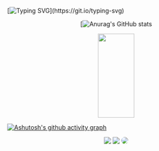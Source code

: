 [![Typing SVG](https://readme-typing-svg.demolab.com?font=Fira+Code&size=35&pause=1000&color=F73168&center=true&width=1000&lines=HELLO%2C+MY+NAME+is+Samuel+Santos;I'm+16+years+old;I'm+from+Brazil;Studying+Systems+Development+at+ETEC;Welcome!)](https://git.io/typing-svg)

<div align="center">

[![Anurag's GitHub stats](https://github-readme-stats.vercel.app/api?username=b4ian0&show_icons=true&theme=dracula&include_all_commits=true&count_private=true%hide_border=true&https://github.com/anuraghazra/github-readme-stats)

  <img width="41%" height="195px" src="https://github-readme-stats.vercel.app/api/top-langs/?username=b4ian0&layout=compact&langs_count=16&hide_border=true&title_color=F73168&text_color=F73168&bg_color=0d1117"  />
  </div>
  
 [![Ashutosh's github activity graph](https://github-readme-activity-graph.vercel.app/graph?username=b4ian0&bg_color=0d1117&color=f73168&line=5f0c1c&point=f73168&area=true&hide_border=true)](https://github.com/ashutosh00710/github-readme-activity-graph)

<div align="center">
<a href="https://instagram.com/s4m.xvz?igshid=ZGUzMzM3NWJiOQ==" target="_blank"><img src="https://img.shields.io/badge/-Instagram-%23E4405F?style=for-the-badge&logo=instagram&logoColor=white"></a>
<a href= "mailto:samuel.cerqueira2@etec.sp.gov.br"> <img src="https://img.shields.io/badge/-Gmail-%23333?style=for-the-badge&logo=gmail&logocolor=white" target="_ blank"></a>
<a href= "https://www.linkedin.com/in/samuel-santos-a26534275" target="_blank"><img src="https://img.shields.io/badge/-LinkedIn-%23007785?style=for-the-badge&logo=linkedin&logoColor=white" style="border-radius: 30px" target="_blank"></a>

</div>
